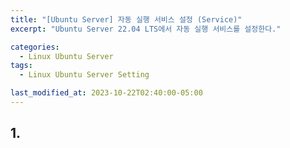 ```yaml
---
title: "[Ubuntu Server] 자동 실행 서비스 설정 (Service)"
excerpt: "Ubuntu Server 22.04 LTS에서 자동 실행 서비스를 설정한다."

categories:
  - Linux Ubuntu Server
tags:
  - Linux Ubuntu Server Setting

last_modified_at: 2023-10-22T02:40:00-05:00
---
```


## 1.

```

```
